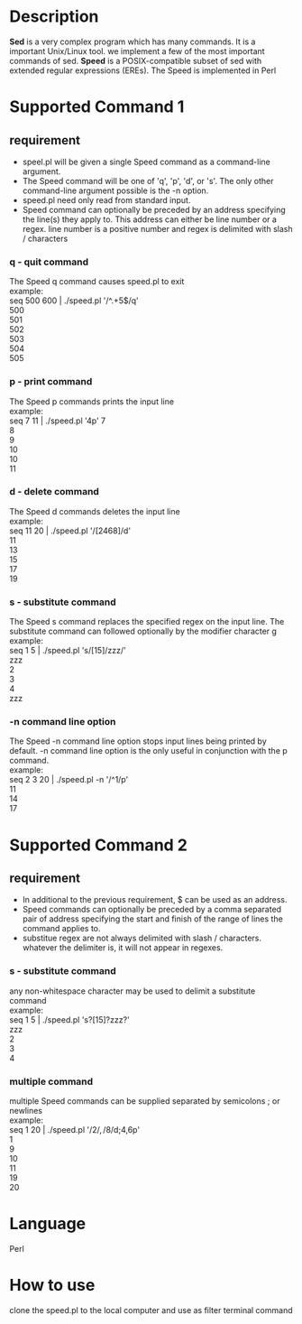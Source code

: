 # Description
**Sed** is a very complex program which has many commands. It is a important Unix/Linux tool. we implement a few of the most important commands of sed. **Speed** is a POSIX-compatible subset of sed with extended regular expressions (EREs). The Speed is implemented in Perl

# Supported Command 1
## requirement
* speel.pl will be given a single Speed command as a command-line argument. 
* The Speed command will be one of 'q', 'p', 'd', or 's'. The only other command-line argument possible is the -n option. 
* speed.pl need only read from standard input. 
* Speed command can optionally be preceded by an address specifying the line(s) they apply to. This address can either be line number or a regex. line number is a positive number and regex is delimited with slash / characters

### q - quit command
The Speed q command causes speed.pl to exit  
example:  
seq 500 600 | ./speed.pl '/^.+5$/q'  
500  
501  
502  
503  
504  
505  

### p - print command
The Speed p commands prints the input line  
example:  
seq 7 11 | ./speed.pl '4p'
7  
8  
9  
10  
10  
11  

### d - delete command
The Speed d commands deletes the input line  
example:  
seq 11 20 | ./speed.pl '/[2468]/d'  
11  
13  
15  
17  
19  

### s - substitute command
The Speed s command replaces the specified regex on the input line. The substitute command can followed optionally by the modifier character g  
example:  
seq 1 5 | ./speed.pl 's/[15]/zzz/'  
zzz  
2  
3  
4  
zzz  

### -n command line option
The Speed -n command line option stops input lines being printed by default. -n command line option is the only useful in conjunction with the p command.  
example:  
seq 2 3 20 | ./speed.pl -n '/^1/p'  
11  
14  
17  

# Supported Command 2
## requirement
* In additional to the previous requirement, $ can be used as an address. 
* Speed commands can optionally be preceded by a comma separated pair of address specifying the start and finish of the range of lines the command applies to. 
* substitue regex are not always delimited with slash / characters. whatever the delimiter is, it will not appear in regexes.

### s - substitute command
any non-whitespace character may be used to delimit a substitute command  
example:  
seq 1 5 | ./speed.pl 's?[15]?zzz?'  
zzz  
2  
3  
4  

### multiple command
multiple Speed commands can be supplied separated by semicolons ; or newlines  
example:  
seq 1 20 | ./speed.pl '/2$/,/8$/d;4,6p'  
1  
9  
10  
11  
19  
20  

# Language
Perl

# How to use
clone the speed.pl to the local computer and use as filter terminal command 

